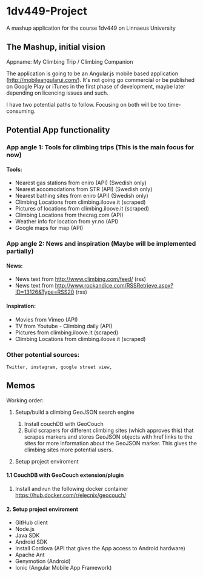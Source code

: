 # 1dv449-Project
A mashup application for the course 1dv449 on Linnaeus University

## The Mashup, initial vision

Appname: My Climbing Trip / Climbing Companion

The application is going to be an Angular.js mobile based application (http://mobileangularui.com/). It's not going go commercial or be published on Google Play or iTunes in the first phase of development, maybe later depending on licencing issues and such.
   
I have two potential paths to follow. Focusing on both will be too time-consuming.

## Potential App functionality 

### App angle 1: Tools for climbing trips (This is the main focus for now)

#### Tools:
- Nearest gas stations from eniro (API) (Swedish only)
- Nearest accomodations from STR (API) (Swedish only)
- Nearest bathing sites from eniro (API) (Swedish only)
- Climbing Locations from climbing.iloove.it (scraped)
- Pictures of locations from climbing.iloove.it (scraped)
- Climbing Locations from thecrag.com (API)
- Weather info for location from yr.no (API)
- Google maps for map (API)

### App angle 2: News and inspiration (Maybe will be implemented partially)

#### News:
- News text from http://www.climbing.com/feed/ (rss)
- News text from http://www.rockandice.com/RSSRetrieve.aspx?ID=13126&Type=RSS20 (rss)

#### Inspiration: 
- Movies from Vimeo (API)
- TV from Youtube - Climbing daily (API)
- Pictures from climbing.iloove.it (scraped)
- Climbing Locations from climbing.iloove.it (scraped)


### Other potential sources:

	Twitter, instagram, google street view, 
	
## Memos

Working order:
1. Setup/build a climbing GeoJSON search engine
    1. Install couchDB with GeoCouch
    1. Build scrapers for different climbing sites (which approves this) that scrapes markers and stores GeoJSON objects with href links to the sites for more information about the GeoJSON marker. This gives the climbing sites more potential users.

2. Setup project enviroment

#### 1.1 CouchDB with GeoCouch extension/plugin

1. Install and run the following docker container https://hub.docker.com/r/elecnix/geocouch/

#### 2. Setup project enviroment
- GitHub client
- Node.js
- Java SDK
- Android SDK
- Install Cordova (API that gives the App access to Android hardware)
- Apache Ant
- Genymotion (Android)
- Ionic (Angular Mobile App Framework)

